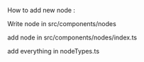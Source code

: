 How to add new node :

Write node in src/components/nodes

add node in src/components/nodes/index.ts

add everything in nodeTypes.ts